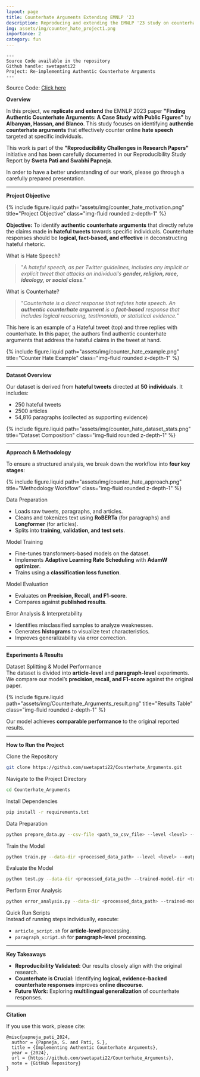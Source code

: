 ```yaml
---
layout: page
title: Counterhate Arguments Extending EMNLP '23
description: Reproducing and extending the EMNLP '23 study on counterhate arguments for online hate speech.
img: assets/img/counter_hate_project1.png
importance: 2
category: fun
---
```


    ---
    Source Code available in the repository
    Github handle: swetapati22
    Project: Re-implementing Authentic Counterhate Arguments    
    ---

Source Code: <a href="https://github.com/swetapati22/Counterhate_Arguments" target="_blank">Click here</a>

**Overview**  

In this project, we **replicate and extend** the EMNLP 2023 paper **"Finding Authentic Counterhate Arguments: A Case Study with Public Figures"** by **Albanyan, Hassan, and Blanco**. This study focuses on identifying **authentic counterhate arguments** that effectively counter online **hate speech** targeted at specific individuals.

This work is part of the **"Reproducibility Challenges in Research Papers"** initiative and has been carefully documented in our Reproducibility Study Report by **Sweta Pati and Swabhi Papneja**.

In order to have a better understanding of our work, please go through a carefully prepared presentation.

---

**Project Objective**  

<div class="row justify-content-sm-center">
    <div class="col-sm mt-3 mt-md-0">
        {% include figure.liquid path="assets/img/counter_hate_motivation.png" title="Project Objective" class="img-fluid rounded z-depth-1" %}
    </div>
</div>

**Objective:** To identify **authentic counterhate arguments** that directly refute the claims made in **hateful tweets** towards specific individuals. Counterhate responses should be **logical, fact-based, and effective** in deconstructing hateful rhetoric.

What is Hate Speech?  
> "_A hateful speech, as per Twitter guidelines, includes any implicit or explicit tweet that attacks an individual’s **gender, religion, race, ideology, or social class**._"

What is Counterhate?  
> "_Counterhate is a direct response that refutes hate speech. An **authentic counterhate argument** is a **fact-based** response that includes logical reasoning, testimonials, or statistical evidence._"

This here is an example of a Hateful tweet (top) and three replies with counterhate. In this paper, the authors find authentic counterhate arguments that address the hateful claims in the tweet at hand.

<div class="row">
    <div class="col-sm mt-3 mt-md-0">
        {% include figure.liquid path="assets/img/counter_hate_example.png" title="Counter Hate Example" class="img-fluid rounded z-depth-1" %}
    </div>
</div>

---

**Dataset Overview**  

Our dataset is derived from **hateful tweets** directed at **50 individuals**. It includes:  
- 250 hateful tweets  
- 2500 articles  
- 54,816 paragraphs (collected as supporting evidence)  

<div class="row">
    <div class="col-sm mt-3 mt-md-0">
        {% include figure.liquid path="assets/img/counter_hate_dataset_stats.png" title="Dataset Composition" class="img-fluid rounded z-depth-1" %}
    </div>
</div>

---

**Approach & Methodology**  

To ensure a structured analysis, we break down the workflow into **four key stages**:

<div class="row justify-content-sm-center">
    <div class="col-sm mt-3 mt-md-0">
        {% include figure.liquid path="assets/img/counter_hate_approach.png" title="Methodology Workflow" class="img-fluid rounded z-depth-1" %}
    </div>
</div>

Data Preparation  
- Loads raw tweets, paragraphs, and articles.  
- Cleans and tokenizes text using **RoBERTa** (for paragraphs) and **Longformer** (for articles).  
- Splits into **training, validation, and test sets**.  

Model Training  
- Fine-tunes transformers-based models on the dataset.  
- Implements **Adaptive Learning Rate Scheduling** with **AdamW optimizer**.  
- Trains using a **classification loss function**.  

Model Evaluation  
- Evaluates on **Precision, Recall, and F1-score**.  
- Compares against **published results**.  

Error Analysis & Interpretability  
- Identifies misclassified samples to analyze weaknesses.  
- Generates **histograms** to visualize text characteristics.  
- Improves generalizability via error correction.  

---

**Experiments & Results**  

Dataset Splitting & Model Performance  
The dataset is divided into **article-level** and **paragraph-level** experiments. We compare our model’s **precision, recall, and F1-score** against the original paper.

<div class="row justify-content-sm-center">
    <div class="col-sm-8 mt-3 mt-md-0">
        {% include figure.liquid path="assets/img/Counterhate_Arguments_result.png" title="Results Table" class="img-fluid rounded z-depth-1" %}
    </div>
</div>

Our model achieves **comparable performance** to the original reported results.

---

**How to Run the Project**  

Clone the Repository  
```sh
git clone https://github.com/swetapati22/Counterhate_Arguments.git
```

Navigate to the Project Directory  
```sh
cd Counterhate_Arguments
```

Install Dependencies  
```sh
pip install -r requirements.txt
```

Data Preparation  
```sh
python prepare_data.py --csv-file <path_to_csv_file> --level <level> --output-dir <output_directory>
```

Train the Model  
```sh
python train.py --data-dir <processed_data_path> --level <level> --output-dir <output_path>
```

Evaluate the Model  
```sh
python test.py --data-dir <processed_data_path> --trained-model-dir <trained_model_path> --output-dir <output_path>
```

Perform Error Analysis  
```sh
python error_analysis.py --data-dir <processed_data_path> --trained-model-dir <trained_model_path> --output-dir <output_path>
```

Quick Run Scripts  
Instead of running steps individually, execute:  
- `article_script.sh` for **article-level** processing.  
- `paragraph_script.sh` for **paragraph-level** processing.  

---
**Key Takeaways**  

- **Reproducibility Validated:** Our results closely align with the original research.  
- **Counterhate is Crucial:** Identifying **logical, evidence-backed counterhate responses** improves **online discourse**.  
- **Future Work:** Exploring **multilingual generalization** of counterhate responses.  

---

**Citation**  

If you use this work, please cite:  
```
@misc{papneja_pati_2024,
  author = {Papneja, S. and Pati, S.},
  title = {Implementing Authentic Counterhate Arguments},
  year = {2024},
  url = {https://github.com/swetapati22/Counterhate_Arguments},
  note = {GitHub Repository}
}
```

